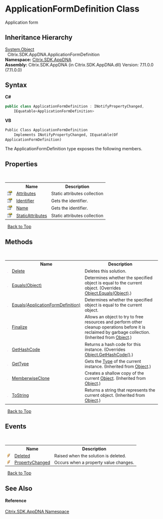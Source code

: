 # ApplicationFormDefinition Class
 

Application form


## Inheritance Hierarchy
<a href="http://msdn2.microsoft.com/en-us/library/e5kfa45b" target="_blank">System.Object</a><br />&nbsp;&nbsp;Citrix.SDK.AppDNA.ApplicationFormDefinition<br />
**Namespace:**&nbsp;[Citrix.SDK.AppDNA](index.md)<br />**Assembly:**&nbsp;Citrix.SDK.AppDNA (in Citrix.SDK.AppDNA.dll) Version: 7.11.0.0 (7.11.0.0)

## Syntax

**C#**
```csharp
public class ApplicationFormDefinition : INotifyPropertyChanged, 
	IEquatable<ApplicationFormDefinition>
```

**VB**
```vbnet
Public Class ApplicationFormDefinition
	Implements INotifyPropertyChanged, IEquatable(Of ApplicationFormDefinition)
```

The ApplicationFormDefinition type exposes the following members.


## Properties
&nbsp;<table><tr><th></th><th>Name</th><th>Description</th></tr><tr><td>![Public property](media/pubproperty.gif "Public property")</td><td><a href="b030b918-52df-59da-0599-8723cd5e4535">Attributes</a></td><td>
Static attributes collection</td></tr><tr><td>![Public property](media/pubproperty.gif "Public property")</td><td><a href="984ec61c-8f45-540b-2186-58cce8b0d433">Identifier</a></td><td>
Gets the identifier.</td></tr><tr><td>![Public property](media/pubproperty.gif "Public property")</td><td><a href="78fc7776-8131-053a-78a8-2c136a0f625d">Name</a></td><td>
Gets the identifier.</td></tr><tr><td>![Public property](media/pubproperty.gif "Public property")</td><td><a href="f02ca077-251a-03c4-d883-73f2a3490675">StaticAttributes</a></td><td>
Static attributes collection</td></tr></table>&nbsp;
<a href="#applicationformdefinition-class">Back to Top</a>

## Methods
&nbsp;<table><tr><th></th><th>Name</th><th>Description</th></tr><tr><td>![Public method](media/pubmethod.gif "Public method")</td><td><a href="17bf2a5e-cd24-d383-3c2a-d340637203b4">Delete</a></td><td>
Deletes this solution.</td></tr><tr><td>![Public method](media/pubmethod.gif "Public method")</td><td><a href="2c0c20b4-5d42-8d32-7547-f1c035e1dedd">Equals(Object)</a></td><td>
Determines whether the specified object is equal to the current object.
 (Overrides <a href="http://msdn2.microsoft.com/en-us/library/bsc2ak47" target="_blank">Object.Equals(Object)</a>.)</td></tr><tr><td>![Public method](media/pubmethod.gif "Public method")</td><td><a href="462e73ea-61b7-276b-e9d2-f6c59b75ceba">Equals(ApplicationFormDefinition)</a></td><td>
Determines whether the specified object is equal to the current object.</td></tr><tr><td>![Protected method](media/protmethod.gif "Protected method")</td><td><a href="http://msdn2.microsoft.com/en-us/library/4k87zsw7" target="_blank">Finalize</a></td><td>
Allows an object to try to free resources and perform other cleanup operations before it is reclaimed by garbage collection.
 (Inherited from <a href="http://msdn2.microsoft.com/en-us/library/e5kfa45b" target="_blank">Object</a>.)</td></tr><tr><td>![Public method](media/pubmethod.gif "Public method")</td><td><a href="814df0e2-34fb-4c0f-03f2-6e9dfd1fa92e">GetHashCode</a></td><td>
Returns a hash code for this instance.
 (Overrides <a href="http://msdn2.microsoft.com/en-us/library/zdee4b3y" target="_blank">Object.GetHashCode()</a>.)</td></tr><tr><td>![Public method](media/pubmethod.gif "Public method")</td><td><a href="http://msdn2.microsoft.com/en-us/library/dfwy45w9" target="_blank">GetType</a></td><td>
Gets the <a href="http://msdn2.microsoft.com/en-us/library/42892f65" target="_blank">Type</a> of the current instance.
 (Inherited from <a href="http://msdn2.microsoft.com/en-us/library/e5kfa45b" target="_blank">Object</a>.)</td></tr><tr><td>![Protected method](media/protmethod.gif "Protected method")</td><td><a href="http://msdn2.microsoft.com/en-us/library/57ctke0a" target="_blank">MemberwiseClone</a></td><td>
Creates a shallow copy of the current <a href="http://msdn2.microsoft.com/en-us/library/e5kfa45b" target="_blank">Object</a>.
 (Inherited from <a href="http://msdn2.microsoft.com/en-us/library/e5kfa45b" target="_blank">Object</a>.)</td></tr><tr><td>![Public method](media/pubmethod.gif "Public method")</td><td><a href="http://msdn2.microsoft.com/en-us/library/7bxwbwt2" target="_blank">ToString</a></td><td>
Returns a string that represents the current object.
 (Inherited from <a href="http://msdn2.microsoft.com/en-us/library/e5kfa45b" target="_blank">Object</a>.)</td></tr></table>&nbsp;
<a href="#applicationformdefinition-class">Back to Top</a>

## Events
&nbsp;<table><tr><th></th><th>Name</th><th>Description</th></tr><tr><td>![Public event](media/pubevent.gif "Public event")</td><td><a href="4cae34a1-cc28-13e4-2eae-60fa8068ec37">Deleted</a></td><td>
Raised when the solution is deleted.</td></tr><tr><td>![Public event](media/pubevent.gif "Public event")</td><td><a href="22ad1f8b-5f78-8e44-aa16-dc69c19615c3">PropertyChanged</a></td><td>
Occurs when a property value changes.</td></tr></table>&nbsp;
<a href="#applicationformdefinition-class">Back to Top</a>

## See Also


#### Reference
<a href="fe2d265b-410b-8b11-1eb4-a790e0b062bf">Citrix.SDK.AppDNA Namespace</a><br />